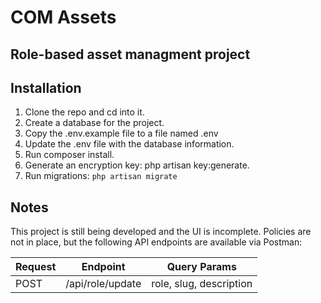 # COM Assets

## Role-based asset managment project



## Installation

1. Clone the repo and cd into it.
2. Create a database for the project.
3. Copy the .env.example file to a file named .env
4. Update the .env file with the database information.
5. Run composer install.
6. Generate an encryption key: php artisan key:generate.
7. Run migrations: ```php artisan migrate```

## Notes

This project is still being developed and the UI is incomplete. 
Policies are not in place, but the following API endpoints are available via Postman:

| Request | Endpoint |	Query Params |
| --- | --- | --- |
| POST | /api/role/update | role, slug, description |



